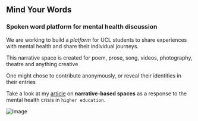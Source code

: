 ## Mind Your Words
### Spoken word platform for mental health discussion 

We are working to build a _platform_ for UCL students to share experiences with mental health and share their individual journeys. 

This narrative space is created for poem, prose, song, videos, photography, theatre and anything creative 

One might chose to contribute anonymously, or reveal their identities in their entries 


Take a look at my [article](http://pimediaonline.co.uk/category/lifestyle/) on **narrative-based spaces** as a response to the mental health crisis in `higher education`. 


![Image](src)
